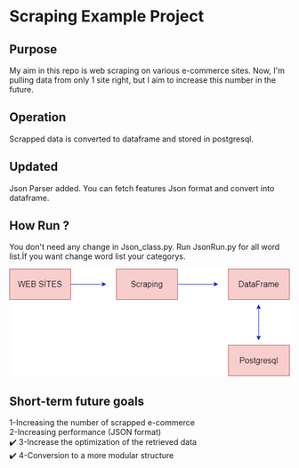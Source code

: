# Scraping Example Project

## Purpose
My aim in this repo is web scraping on various e-commerce sites. Now, I'm pulling data from only 1 site right, but I aim to increase this number in the future.


## Operation

Scrapped data is converted to dataframe and stored in postgresql.

## Updated

Json Parser added. You can fetch features  Json format and convert into dataframe.

## How Run ? 

You don't need any change in Json_class.py. Run JsonRun.py for all word list.İf you want change word list your categorys.

![alt text](https://github.com/imertekin/Bs-Training/blob/master/Scrap_Diagram.png)


## Short-term future goals

1-Increasing the number of scrapped e-commerce <br>
2-Increasing performance (JSON format) <br> :heavy_check_mark:
3-Increase the optimization of the retrieved data <br> :heavy_check_mark:
4-Conversion to a more modular structure <br>

